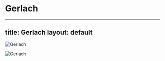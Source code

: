 
Gerlach
=======
---
title: Gerlach
layout: default
---

![Gerlach](https://i1.nocimg.pl/d14/357/196-gerlach-jego-wysokosc-tatrzanski.jpg)

![Gerlach](https://martinkyrc.sk/sites/default/files/pictures/vht/hd-gerlach-1.jpg)